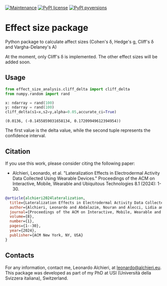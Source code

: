 [![Maintenance](https://img.shields.io/badge/Maintained%3F-yes-green.svg)](https://github.com/LeonardoAlchieri/effect-size/graphs/commit-activity)
[![PyPI license](https://img.shields.io/pypi/l/ansicolortags.svg)](https://github.com/LeonardoAlchieri/effect-size/blob/main/LICENSE)
[![PyPI pyversions](https://img.shields.io/badge/Python-3.10-informational)](https://github.com/LeonardoAlchieri/effect-size)

# Effect size package

Python package to calculate affect sizes (Cohen's δ, Hedge's g, Cliff's δ and Vargha-Delaney's A)

At the moment, only Cliff's δ is implemented. The other effect sizes will be added soon.

## Usage

```python
from effect_size_analysis.cliff_delta import cliff_delta
from numpy.random import rand

x: ndarray = rand(100)
y: ndarray = rand(100)
cliff_delta(s1=x,s2=y,alpha=0.05,accurate_ci=True)
```
```
(0.0136, (-0.1455859031658134, 0.17209949612394954))
```
The first value is the delta value, while the second tuple represents the confidence interval.

## Citation

If you use this work, please consider citing the following paper:
* Alchieri, Leonardo, et al. "Lateralization Effects in Electrodermal Activity Data Collected Using Wearable Devices." Proceedings of the ACM on Interactive, Mobile, Wearable and Ubiquitous Technologies 8.1 (2024): 1-30.
```bibtex
@article{alchieri2024lateralization,
  title={Lateralization Effects in Electrodermal Activity Data Collected Using Wearable Devices},
  author={Alchieri, Leonardo and Abdalazim, Nouran and Alecci, Lidia and Gashi, Shkurta and Gjoreski, Martin and Santini, Silvia},
  journal={Proceedings of the ACM on Interactive, Mobile, Wearable and Ubiquitous Technologies},
  volume={8},
  number={1},
  pages={1--30},
  year={2024},
  publisher={ACM New York, NY, USA}
}
```

## Contacts
For any information, contact me, Leonardo Alchieri, at leonardo@alchieri.eu. This package was developed as part of my PhD at USI (Università della Svizzera italiana), Switzerland.

